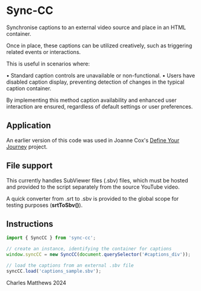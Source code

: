 # Sync-CC
Synchronise captions to an external video source and place in an HTML container.

Once in place, these captions can be utilized creatively, such as triggering related events or interactions.

This is useful in scenarios where:

•	Standard caption controls are unavailable or non-functional.
•	Users have disabled caption display, preventing detection of changes in the typical caption container.

By implementing this method caption availability and enhanced user interaction are ensured, regardless of default settings or user preferences.

## Application

An earlier version of this code was used in Joanne Cox's [Define Your Journey](https://blurringtheboundaries.org/dyj/) project.

## File support

This currently handles SubViewer files (.sbv) files, which must be hosted and provided to the script separately from the source YouTube video.

A quick converter from .srt to .sbv is provided to the global scope for testing purposes (**srtToSbv()**).

## Instructions
```javascript
import { SyncCC } from 'sync-cc';

// create an instance, identifying the container for captions
window.syncCC = new SyncCC(document.querySelector('#captions_div'));

// load the captions from an external .sbv file
syncCC.load('captions_sample.sbv');
```

Charles Matthews 2024
